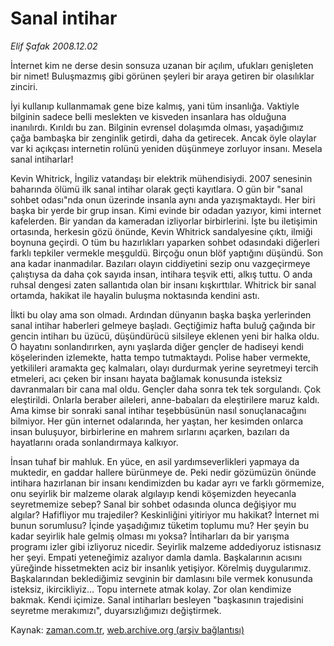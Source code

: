# Sanal intihar

*Elif Şafak 2008.12.02*

<tr><td class="metin" colspan="2" style="padding-top: 20px; padding-left: 5px; padding-right: 10px;">İnternet kim ne derse desin sonsuza uzanan bir açılım, ufukları genişleten bir nimet! Buluşmazmış gibi görünen şeyleri bir araya getiren bir olasılıklar zinciri.</td></tr><tr><td class="metin" colspan="2" style="padding-top: 20px; padding-left: 5px; padding-right: 10px;"><p> İyi kullanıp kullanmamak gene bize kalmış, yani tüm insanlığa. Vaktiyle bilginin sadece belli meslekten ve kisveden insanlara has olduğuna inanılırdı. Kırıldı bu zan. Bilginin evrensel dolaşımda olması, yaşadığımız çağa bambaşka bir zenginlik getirdi, daha da getirecek. Ancak öyle olaylar var ki açıkçası internetin rolünü yeniden düşünmeye zorluyor insanı. Mesela sanal intiharlar!
<p>Kevin Whitrick, İngiliz vatandaşı bir elektrik mühendisiydi. 2007 senesinin baharında ölümü ilk sanal intihar olarak geçti kayıtlara. O gün bir "sanal sohbet odası"nda onun üzerinde insanla aynı anda yazışmaktaydı. Her biri başka bir yerde bir grup insan. Kimi evinde bir odadan yazıyor, kimi internet kafelerden. Bir yandan da kameradan izliyorlar birbirlerini. İşte bu iletişimin ortasında, herkesin gözü önünde, Kevin Whitrick sandalyesine çıktı, ilmiği boynuna geçirdi. O tüm bu hazırlıkları yaparken sohbet odasındaki diğerleri farklı tepkiler vermekle meşguldü. Birçoğu onun blöf yaptığını düşündü. Son ana kadar inanmadılar. Bazıları olayın ciddiyetini sezip onu vazgeçirmeye çalıştıysa da daha çok sayıda insan, intihara teşvik etti, alkış tuttu. O anda ruhsal dengesi zaten sallantıda olan bir insanı kışkırttılar. Whitrick bir sanal ortamda, hakikat ile hayalin buluşma noktasında kendini astı.
<p>İlkti bu olay ama son olmadı. Ardından dünyanın başka başka yerlerinden sanal intihar haberleri gelmeye başladı. Geçtiğimiz hafta buluğ çağında bir gencin intiharı bu üzücü, düşündürücü silsileye eklenen yeni bir halka oldu. O hayatını sonlandırırken, aynı yaşlarda diğer gençler de hadiseyi kendi köşelerinden izlemekte, hatta tempo tutmaktaydı. Polise haber vermekte, yetkilileri aramakta geç kalmaları, olayı durdurmak yerine seyretmeyi tercih etmeleri, acı çeken bir insanı hayata bağlamak konusunda isteksiz davranmaları bir cana mal oldu. Gençler daha sonra tek tek sorgulandı. Çok eleştirildi. Onlarla beraber aileleri, anne-babaları da eleştirilere maruz kaldı. Ama kimse bir sonraki sanal intihar teşebbüsünün nasıl sonuçlanacağını bilmiyor. Her gün internet odalarında, her yaştan, her kesimden onlarca insan buluşuyor, birbirlerine en mahrem sırlarını açarken, bazıları da hayatlarını orada sonlandırmaya kalkıyor. 
<p>İnsan tuhaf bir mahluk. En yüce, en asil yardımseverlikleri yapmaya da muktedir, en gaddar hallere bürünmeye de. Peki nedir gözümüzün önünde intihara hazırlanan bir insanı kendimizden bu kadar ayrı ve farklı görmemize, onu seyirlik bir malzeme olarak algılayıp kendi köşemizden heyecanla seyretmemize sebep? Sanal bir sohbet odasında olunca değişiyor mu algılar? Hafifliyor mu trajediler? Keskinliğini yitiriyor mu hakikat? İnternet mi bunun sorumlusu? İçinde yaşadığımız tüketim toplumu mu? Her şeyin bu kadar seyirlik hale gelmiş olması mı yoksa? İntiharları da bir yarışma programı izler gibi izliyoruz nicedir. Seyirlik malzeme addediyoruz istisnasız her şeyi. Empati yeteneğimiz azalıyor damla damla. Başkalarının acısını yüreğinde hissetmekten aciz bir insanlık yetişiyor. Körelmiş duygularımız. Başkalarından beklediğimiz sevginin bir damlasını bile vermek konusunda isteksiz, ikircikliyiz... Topu internete atmak kolay. Zor olan kendimize bakmak. Kendi içimize. Sanal intiharları besleyen "başkasının trajedisini seyretme merakımızı", duyarsızlığımızı değiştirmek.<br/></p></p></p></p></td></tr>

Kaynak: [zaman.com.tr](http://zaman.com.tr/yazar.do?yazino=766390), [web.archive.org (arşiv bağlantısı)](http://web.archive.org/web/20081224094856/http://www.zaman.com.tr:80/yazar.do?yazino=766390)
